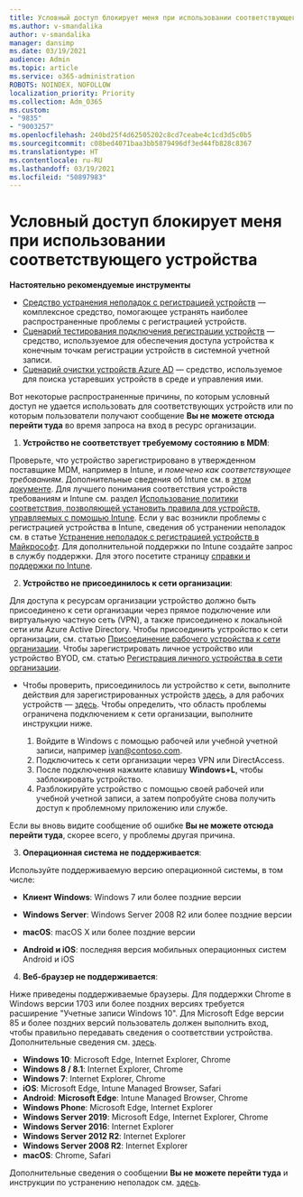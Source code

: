 ```yaml
---
title: Условный доступ блокирует меня при использовании соответствующего устройства
ms.author: v-smandalika
author: v-smandalika
manager: dansimp
ms.date: 03/19/2021
audience: Admin
ms.topic: article
ms.service: o365-administration
ROBOTS: NOINDEX, NOFOLLOW
localization_priority: Priority
ms.collection: Adm_O365
ms.custom:
- "9835"
- "9003257"
ms.openlocfilehash: 240bd25f4d62505202c8cd7ceabe4c1cd3d5c0b5
ms.sourcegitcommit: c08bed4071baa3bb5879496df3ed44fb828c8367
ms.translationtype: HT
ms.contentlocale: ru-RU
ms.lasthandoff: 03/19/2021
ms.locfileid: "50897983"
---
```

# <a name="im-getting-blocked-by-conditional-access-with-compliant-device"></a>Условный доступ блокирует меня при использовании соответствующего устройства

**Настоятельно рекомендуемые инструменты**

- [Средство устранения неполадок с регистрацией устройств](https://docs.microsoft.com/samples/azure-samples/dsregtool/dsregtool/) — комплексное средство, помогающее устранять наиболее распространенные проблемы с регистрацией устройств.
- [Сценарий тестирования подключения регистрации устройств](https://docs.microsoft.com/samples/azure-samples/testdeviceregconnectivity/testdeviceregconnectivity/) — средство, используемое для обеспечения доступа устройства к конечным точкам регистрации устройств в системной учетной записи.
- [Сценарий очистки устройств Azure AD](https://github.com/mzmaili/AzureADDeviceCleanup) — средство, используемое для поиска устаревших устройств в среде и управления ими.

Вот некоторые распространенные причины, по которым условный доступ не удается использовать для соответствующих устройств или по которым пользователи получают сообщение **Вы не можете отсюда перейти туда** во время запроса на вход в ресурс организации.

1. **Устройство не соответствует требуемому состоянию в MDM**:

Проверьте, что устройство зарегистрировано в утвержденном поставщике MDM, например в Intune, и *помечено как соответствующее требованиям*. Дополнительные сведения об Intune см. в [этом документе](https://docs.microsoft.com/mem/intune/enrollment/device-enrollment). Для лучшего понимания соответствия устройств требованиям и Intune см. раздел [Использование политики соответствия, позволяющей установить правила для устройств, управляемых с помощью Intune](https://docs.microsoft.com/mem/intune/protect/device-compliance-get-started). Если у вас возникли проблемы с регистрацией устройства в Intune, сведения об устранении неполадок см. в статье [Устранение неполадок с регистрацией устройств в Майкрософт](https://docs.microsoft.com/troubleshoot/mem/intune/troubleshoot-device-enrollment-in-intune). Для дополнительной поддержки по Intune создайте запрос в службу поддержки. Для этого посетите страницу [справки и поддержки по Intune](https://endpoint.microsoft.com/#blade/Microsoft_Intune_DeviceSettings/SupportMenu/helpSupport).

2. **Устройство не присоединилось к сети организации**:

Для доступа к ресурсам организации устройство должно быть присоединено к сети организации через прямое подключение или виртуальную частную сеть (VPN), а также присоединено к локальной сети или Azure Active Directory. Чтобы присоединить устройство к сети организации, см. статью [Присоединение рабочего устройства к сети организации](https://docs.microsoft.com/azure/active-directory/user-help/user-help-join-device-on-network). Чтобы зарегистрировать личное устройство или устройство BYOD, см. статью [Регистрация личного устройства в сети организации](https://docs.microsoft.com/azure/active-directory/user-help/user-help-register-device-on-network).

- Чтобы проверить, присоединилось ли устройство к сети, выполните действия для зарегистрированных устройств [здесь](https://docs.microsoft.com/azure/active-directory/user-help/user-help-register-device-on-network#to-verify-that-youre-registered), а для рабочих устройств — [здесь](https://docs.microsoft.com/azure/active-directory/user-help/user-help-join-device-on-network#to-make-sure-youre-joined). Чтобы определить, что область проблемы ограничена подключением к сети организации, выполните инструкции ниже.

    1. Войдите в Windows с помощью рабочей или учебной учетной записи, например ivan@contoso.com. 
    2. Подключитесь к сети организации через VPN или DirectAccess.
    3. После подключения нажмите клавишу **Windows+L**, чтобы заблокировать устройство.
    4. Разблокируйте устройство с помощью своей рабочей или учебной учетной записи, а затем попробуйте снова получить доступ к проблемному приложению или службе.

Если вы вновь видите сообщение об ошибке **Вы не можете отсюда перейти туда**, скорее всего, у проблемы другая причина.

3. **Операционная система не поддерживается**:

Используйте поддерживаемую версию операционной системы, в том числе:

- **Клиент Windows**: Windows 7 или более поздние версии

- **Windows Server**: Windows Server 2008 R2 или более поздние версии

- **macOS**: macOS X или более поздние версии

- **Android и iOS**: последняя версия мобильных операционных систем Android и iOS

4. **Веб-браузер не поддерживается**:

Ниже приведены поддерживаемые браузеры. Для поддержки Chrome в Windows версии 1703 или более поздних версиях требуется расширение "Учетные записи Windows 10". Для Microsoft Edge версии 85 и более поздних версий пользователь должен выполнить вход, чтобы правильно передавать сведения о соответствии устройства. Дополнительные сведения см. [здесь](https://docs.microsoft.com/azure/active-directory/conditional-access/concept-conditional-access-conditions#chrome-support).

- **Windows 10**: Microsoft Edge, Internet Explorer, Chrome
- **Windows 8 / 8.1**: Internet Explorer, Chrome
- **Windows 7**: Internet Explorer, Chrome
- **iOS**: Microsoft Edge, Intune Managed Browser, Safari
- **Android**: **Microsoft Edge**: Intune Managed Browser, Chrome
- **Windows Phone**: Microsoft Edge, Internet Explorer
- **Windows Server 2019**: Microsoft Edge, Internet Explorer, Chrome
- **Windows Server 2016**: Internet Explorer
- **Windows Server 2012 R2**: Internet Explorer
- **Windows Server 2008 R2**: Internet Explorer
- **macOS**: Chrome, Safari

Дополнительные сведения о сообщении **Вы не можете перейти туда** и инструкции по устранению неполадок см. [здесь](https://docs.microsoft.com/azure/active-directory/user-help/user-help-device-remediation).
